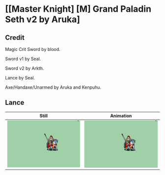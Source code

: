# [\[Master Knight\] \[M\] Grand Paladin Seth v2 by Aruka]

## Credit

Magic Crit Sword by blood.

Sword v1 by Seal.

Sword v2 by Arkth.

Lance by Seal.

Axe/Handaxe/Unarmed by Aruka and Kenpuhu.
	
## Lance

| Still | Animation |
| :---: | :-------: |
| ![Lance still](./Lance_000.png) | ![Lance animation](./Lance.gif) |
